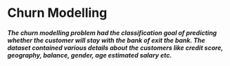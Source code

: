 # Churn Modelling
##### The churn modelling problem had the classification goal of predicting whether the customer will stay with the bank of exit the bank. The dataset contained various details about the customers like credit score, geography, balance, gender, age estimated salary etc.

